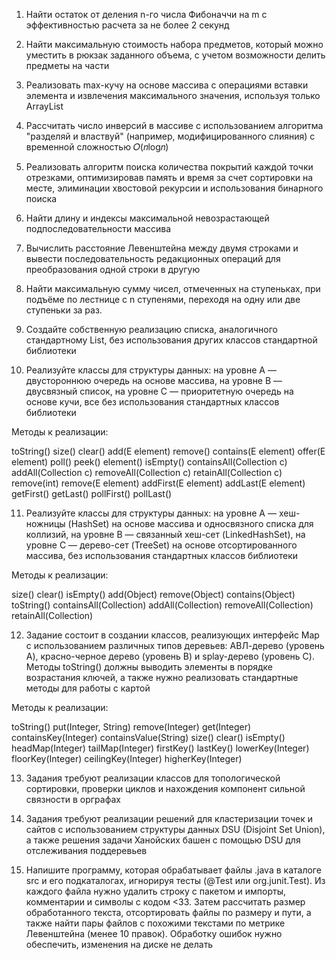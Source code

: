 1. Найти остаток от деления n-го числа Фибоначчи на m с эффективностью расчета за не более 2 секунд

2. Найти максимальную стоимость набора предметов, который можно уместить в рюкзак заданного объема, 
с учетом возможности делить предметы на части

3. Реализовать max-кучу на основе массива с операциями вставки элемента и извлечения максимального 
значения, используя только ArrayList

4. Рассчитать число инверсий в массиве с использованием алгоритма "разделяй и властвуй" 
(например, модифицированного слияния) с временной сложностью 𝑂(𝑛log𝑛)

5. Реализовать алгоритм поиска количества покрытий каждой точки отрезками, оптимизировав память 
и время за счет сортировки на месте, элиминации хвостовой рекурсии и использования бинарного поиска

6. Найти длину и индексы максимальной невозрастающей подпоследовательности массива

7. Вычислить расстояние Левенштейна между двумя строками и вывести последовательность редакционных
операций для преобразования одной строки в другую

8. Найти максимальную сумму чисел, отмеченных на ступеньках, при подъёме по лестнице с n ступенями, 
переходя на одну или две ступеньки за раз.

9. Создайте собственную реализацию списка, аналогичного стандартному List, без использования других
классов стандартной библиотеки

10. Реализуйте классы для структуры данных: на уровне A — двустороннюю очередь на основе массива, 
на уровне B — двусвязный список, на уровне C — приоритетную очередь на основе кучи, все без 
использования стандартных классов библиотеки

Методы к реализации:

toString()
size()
clear()
add(E element)
remove()
contains(E element)
offer(E element)
poll()
peek()
element()
isEmpty()
containsAll(Collection<E> c)
addAll(Collection<E> c)
removeAll(Collection<E> c)
retainAll(Collection<E> c)
remove(int)
remove(E element)
addFirst(E element)
addLast(E element)
getFirst()
getLast()
pollFirst()
pollLast()

11. Реализуйте классы для структуры данных: на уровне A — хеш-ножницы (HashSet) на основе массива
и односвязного списка для коллизий, на уровне B — связанный хеш-сет (LinkedHashSet), 
на уровне C — дерево-сет (TreeSet) на основе отсортированного массива, без использования 
стандартных классов библиотеки

Методы к реализации:

size()
clear()
isEmpty()
add(Object)
remove(Object)
contains(Object)
toString()
containsAll(Collection)
addAll(Collection)
removeAll(Collection)
retainAll(Collection)

12. Задание состоит в создании классов, реализующих интерфейс Map с использованием различных типов деревьев: 
АВЛ-дерево (уровень A), красно-черное дерево (уровень B) и splay-дерево (уровень C). 
Методы toString() должны выводить элементы в порядке возрастания ключей, а также нужно 
реализовать стандартные методы для работы с картой

Методы к реализации:

toString()
put(Integer, String)
remove(Integer)
get(Integer)
containsKey(Integer)
containsValue(String)
size()
clear()
isEmpty()
headMap(Integer)
tailMap(Integer)
firstKey()
lastKey()
lowerKey(Integer)
floorKey(Integer)
ceilingKey(Integer)
higherKey(Integer)

13. Задания требуют реализации классов для топологической сортировки, проверки циклов и нахождения компонент
сильной связности в орграфах

14. Задания требуют реализации решений для кластеризации точек и сайтов с использованием структуры данных 
DSU (Disjoint Set Union), а также решения задачи Ханойских башен с помощью DSU для отслеживания поддеревьев

15. Напишите программу, которая обрабатывает файлы .java в каталоге src и его подкаталогах, игнорируя тесты 
(@Test или org.junit.Test). Из каждого файла нужно удалить строку с пакетом и импорты, комментарии и символы 
с кодом <33. Затем рассчитать размер обработанного текста, отсортировать файлы по размеру и пути, а также найти 
пары файлов с похожими текстами по метрике Левенштейна (менее 10 правок). Обработку ошибок нужно обеспечить, 
изменения на диске не делать